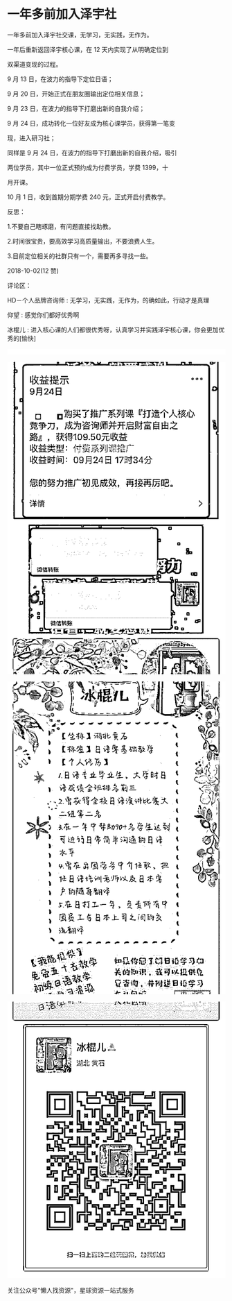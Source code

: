 # 一年多前加入泽宇社

一年多前加入泽宇社交课，无学习，无实践，无作为。

一年后重新返回泽宇核心课，在 12 天内实现了从明确定位到

双渠道变现的过程。

9 月 13 日，在波力的指导下定位日语；

9 月 20 日，开始正式在朋友圈输出定位相关信息；

9 月 23 日，在波力的指导下打磨出新的自我介绍；

9 月 24 日，成功转化一位好友成为核心课学员，获得第一笔变

现，进入研习社；

同样是 9 月 24 日，在波力的指导下打磨出新的自我介绍，吸引

两位学员，其中一位正式预约成为付费学员，学费 1399，十

月开课。

10 月 1 日，收到首期分期学费 240 元，正式开启付费教学。

反思：

1.不要自己瞎琢磨，有问题直接找助教。

2.时间很宝贵，要高效学习高质量输出，不要浪费人生。

3.目前定位相关的社群只有一个，需要再多寻找一些。

2018-10-02(12 赞)

评论区：

HD－个人品牌咨询师 : 无学习，无实践，无作为，的确如此，行动才是真理

仰望 : 感觉你们都好优秀啊

冰棍儿 : 进入核心课的人们都很优秀呀，认真学习并实践泽宇核心课，你会更加优秀的[愉快]

![image](img/Image_222.png)

![image](img/Image_223.png)

![image](img/Image_224.png)

![image](img/Image_225.png)

关注公众号"懒人找资源"，星球资源一站式服务
